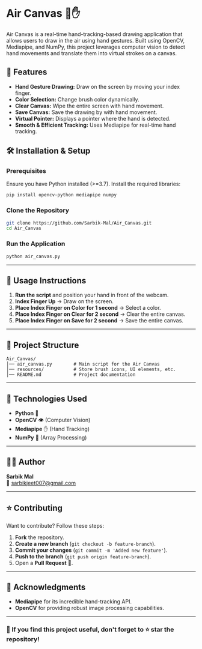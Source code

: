 # Air Canvas 🎨✋

Air Canvas is a real-time hand-tracking-based drawing application that allows users to draw in the air using hand gestures. Built using OpenCV, Mediapipe, and NumPy, this project leverages computer vision to detect hand movements and translate them into virtual strokes on a canvas.

## 🚀 Features
- **Hand Gesture Drawing:** Draw on the screen by moving your index finger.
- **Color Selection:** Change brush color dynamically.
- **Clear Canvas:** Wipe the entire screen with hand movement.
- **Save Canvas:** Save the drawing by with hand movement.
- **Virtual Pointer:** Displays a pointer where the hand is detected.
- **Smooth & Efficient Tracking:** Uses Mediapipe for real-time hand tracking.

## 🛠️ Installation & Setup
### Prerequisites
Ensure you have Python installed (>=3.7). Install the required libraries:
```sh
pip install opencv-python mediapipe numpy
```

### Clone the Repository
```sh
git clone https://github.com/Sarbik-Mal/Air_Canvas.git
cd Air_Canvas
```

### Run the Application
```sh
python air_canvas.py
```

---

## 📝 Usage Instructions
1. **Run the script** and position your hand in front of the webcam.
2. **Index Finger Up** → Draw on the screen.
3. **Place Index Finger on Color for 1 second** → Select a color.
4. **Place Index Finger on Clear for 2 second** → Clear the entire canvas.
5. **Place Index Finger on Save for 2 second** → Save the entire canvas.

---

## 📂 Project Structure
```
Air_Canvas/
│── air_canvas.py        # Main script for the Air Canvas
│── resources/           # Store brush icons, UI elements, etc.
│── README.md            # Project documentation
```

---

## 🤖 Technologies Used
- **Python** 🐍
- **OpenCV** 👁️ (Computer Vision)
- **Mediapipe** ✋ (Hand Tracking)
- **NumPy** 🔢 (Array Processing)

---

## 👨‍💻 Author
**Sarbik Mal**  
📧 [sarbikjeet007@gmail.com](mailto:sarbikjeet007@gmail.com)

---

## ⭐ Contributing
Want to contribute? Follow these steps:
1. **Fork** the repository.
2. **Create a new branch** (`git checkout -b feature-branch`).
3. **Commit your changes** (`git commit -m 'Added new feature'`).
4. **Push to the branch** (`git push origin feature-branch`).
5. Open a **Pull Request** 🚀.

---

## 🙌 Acknowledgments
- **Mediapipe** for its incredible hand-tracking API.
- **OpenCV** for providing robust image processing capabilities.

---

### 🎯 If you find this project useful, don't forget to ⭐ star the repository!

